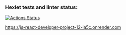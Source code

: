 ### Hexlet tests and linter status:
[![Actions Status](https://github.com/eskurihin/js-react-developer-project-12/actions/workflows/hexlet-check.yml/badge.svg)](https://github.com/eskurihin/js-react-developer-project-12/actions)

https://js-react-developer-project-12-ia5c.onrender.com